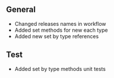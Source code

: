 ## General
- Changed releases names in workflow
- Added set methods for new each type
- Added new set by type references

## Test
- Added set by type methods unit tests